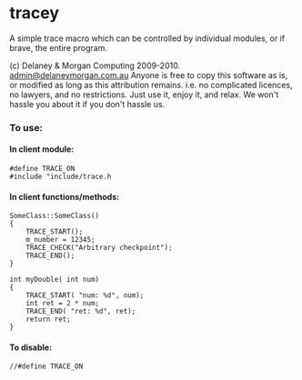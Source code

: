 # tracey
A simple trace macro which can be controlled by individual modules, or if brave, the entire program.

(c) Delaney & Morgan Computing 2009-2010.
<admin@delaneymorgan.com.au>
Anyone is free to copy this software as is, or modified as long as this attribution remains. i.e. no complicated licences, no lawyers, and no restrictions. Just use it, enjoy it, and relax. We won't hassle you about it if you don't hassle us.

### To use:
#### In client module:
```
#define TRACE_ON
#include "include/trace.h
```

#### In client functions/methods:
```
SomeClass::SomeClass()
{
    TRACE_START();
    m_number = 12345;
    TRACE_CHECK("Arbitrary checkpoint");
    TRACE_END();
}

int myDouble( int num)
{
	TRACE_START( "num: %d", num);
	int ret = 2 * num;
	TRACE_END( "ret: %d", ret);
	return ret;
}
```

#### To disable:
```
//#define TRACE_ON
```


